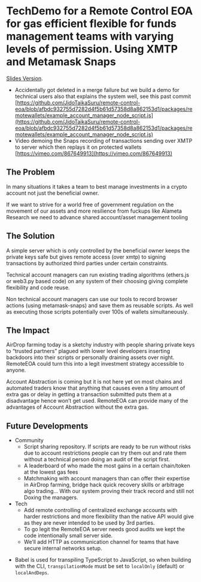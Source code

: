 # TechDemo for a Remote Control EOA for gas efficient flexible for funds management teams with varying levels of permission. Using XMTP and Metamask Snaps

 [Slides Version](https://docs.google.com/presentation/d/1vVlIzecuM3Ygytb4Ri8u-TUexXOBdKxedEF2qH66qyA/edit?usp=sharing).



* Accidentally got deleted in a merge failure but we build a demo for technical users also that explains the system well,  see this past commit [https://github.com/JidoTaikaSuru/remote-control-eoa/blob/afbdc932755d7282d4f5b61d57358d8a862153d1/packages/remotewallets/example_account_manager_node_script.js](https://github.com/JidoTaikaSuru/remote-control-eoa/blob/afbdc932755d7282d4f5b61d57358d8a862153d1/packages/remotewallets/example_account_manager_node_script.js)
* Video demoing the Snaps recording of transactions sending over XMTP to server which then replays it on protected wallets [https://vimeo.com/867649913](https://vimeo.com/867649913)
 

## The Problem
In many situations it takes a team to best manage investments in a crypto account
not just the beneficial owner.

If we want to strive for a world free of government regulation on the movement of
our assets and more resilience from fuckups like Alameta Research we need to
advance shared account/asset management tooling

## The Solution

A simple server which is only controlled by the beneficial owner keeps the private keys safe but gives remote access (over xmtp) to signing transactions by authorized third parties under certain constraints. 

Technical account managers can run existing trading algorithms (ethers.js or web3.py based code) on any system of their choosing giving complete flexibility and code reuse. 

Non technical account managers can use our tools to record browser actions (using metamask-snaps) and save them as reusable scripts. As well as executing those scripts potentially over 100s of wallets simultaneously. 


## The Impact

AirDrop farming today is a sketchy industry with people sharing private keys to “trusted partners” plagued with lower level developers inserting backdoors into their scripts or personally draining assets over night. RemoteEOA could turn this into a legit investment strategy accessible to anyone. 

Account Abstraction is coming but it is not here yet on most chains and automated traders know that anything that causes even a tiny amount of extra gas or delay in getting a transaction submitted puts them at a disadvantage hence won’t get used. RemoteEOA can provide many of the advantages of Account Abstraction without the extra gas. 

## Future Developments 

* Community
    * Script sharing repository. If scripts are ready to be run without risks due to account restrictions people can try them out and rate them without a technical person doing an audit of the script first. 
    * A leaderboard of who made the most gains in a certain chain/token at the lowest gas fees
    *  Matchmaking with account managers than can offer their expertise in AirDrop farming, bridge hack quick recovery skills or arbitrage algo trading… With our system proving their track record and still not Doxing the managers. 
* Tech
    * Add remote controlling of centralized exchange accounts with harder restrictions and more flexibility than the native API would give as they are never intended to be used by 3rd parties.
    * To go legit the RemoteEOA server needs good audits we kept the code intentionally small server side. 
    * We’ll add HTTP as communication channel for teams that have secure internal networks setup. 


- Babel is used for transpiling TypeScript to JavaScript, so when building with the CLI,
  `transpilationMode` must be set to `localOnly` (default) or `localAndDeps`.
